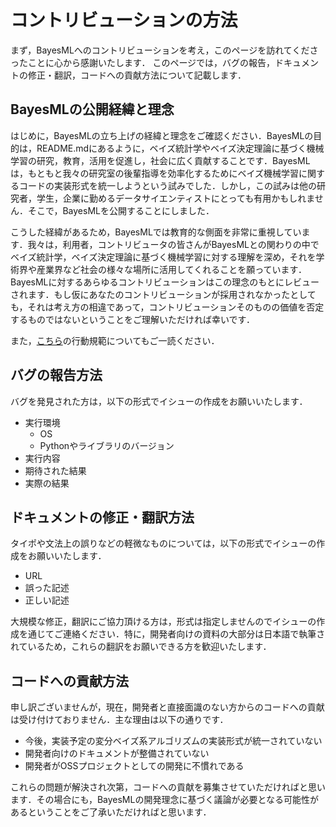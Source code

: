 <!--
Document Author
Yuta Nakahara <yuta.nakahara@aoni.waseda.jp>
-->
# コントリビューションの方法

まず，BayesMLへのコントリビューションを考え，このページを訪れてくださったことに心から感謝いたします．
このページでは，バグの報告，ドキュメントの修正・翻訳，コードへの貢献方法について記載します．

## BayesMLの公開経緯と理念

はじめに，BayesMLの立ち上げの経緯と理念をご確認ください．BayesMLの目的は，README.mdにあるように，ベイズ統計学やベイズ決定理論に基づく機械学習の研究，教育，活用を促進し，社会に広く貢献することです．BayesMLは，もともと我々の研究室の後輩指導を効率化するためにベイズ機械学習に関するコードの実装形式を統一しようという試みでした．しかし，この試みは他の研究者，学生，企業に勤めるデータサイエンティストにとっても有用かもしれません．そこで，BayesMLを公開することにしました．

こうした経緯があるため，BayesMLでは教育的な側面を非常に重視しています．我々は，利用者，コントリビュータの皆さんがBayesMLとの関わりの中でベイズ統計学，ベイズ決定理論に基づく機械学習に対する理解を深め，それを学術界や産業界など社会の様々な場所に活用してくれることを願っています．BayesMLに対するあらゆるコントリビューションはこの理念のもとにレビューされます．もし仮にあなたのコントリビューションが採用されなかったとしても，それは考え方の相違であって，コントリビューションそのものの価値を否定するものではないということをご理解いただければ幸いです．

また，[こちら](./CODE_OF_CONDUCT.md)の行動規範についてもご一読ください．

## バグの報告方法

バグを発見された方は，以下の形式でイシューの作成をお願いいたします．

* 実行環境
  * OS
  * Pythonやライブラリのバージョン
* 実行内容
* 期待された結果
* 実際の結果

## ドキュメントの修正・翻訳方法

タイポや文法上の誤りなどの軽微なものについては，以下の形式でイシューの作成をお願いいたします．

* URL
* 誤った記述
* 正しい記述

大規模な修正，翻訳にご協力頂ける方は，形式は指定しませんのでイシューの作成を通じてご連絡ください．特に，開発者向けの資料の大部分は日本語で執筆されているため，これらの翻訳をお願いできる方を歓迎いたします．

## コードへの貢献方法

申し訳ございませんが，現在，開発者と直接面識のない方からのコードへの貢献は受け付けておりません．主な理由は以下の通りです．

* 今後，実装予定の変分ベイズ系アルゴリズムの実装形式が統一されていない
* 開発者向けのドキュメントが整備されていない
* 開発者がOSSプロジェクトとしての開発に不慣れである

これらの問題が解決され次第，コードへの貢献を募集させていただければと思います．その場合にも，BayesMLの開発理念に基づく議論が必要となる可能性があるということをご了承いただければと思います．
